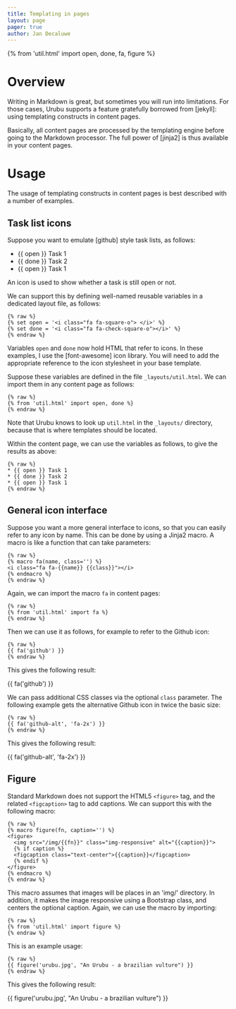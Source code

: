 ```yaml
---
title: Templating in pages
layout: page 
pager: true
author: Jan Decaluwe
---
```


{% from 'util.html' import open, done, fa, figure %}

Overview
========

Writing in Markdown is great, but sometimes you will run into limitations. For
those cases, Urubu supports a feature gratefully borrowed from [jekyll]: using
templating constructs in content pages.

Basically, all content pages are processed by the templating engine before
going to the Markdown processor. The full power of [jinja2] is thus available
in your content pages. 

Usage
=====

The usage of templating constructs in content pages is best described with a
number of examples.

Task list icons
---------------

Suppose you want to emulate [github] style task lists, as follows:

* {{ open }} Task 1
* {{ done }} Task 2
* {{ open }} Task 1

An icon is used to show whether a task is still open or not. 

We can support this by defining well-named reusable variables in a dedicated
layout file, as follows:

```
{% raw %}
{% set open = '<i class="fa fa-square-o"> </i>' %}
{% set done = '<i class="fa fa-check-square-o"></i>' %}
{% endraw %}
```

Variables `open` and `done` now hold HTML that refer to icons. In these
examples, I use the [font-awesome] icon  library. You will need to add the
appropriate reference to the icon stylesheet in your base template. 

Suppose these variables are defined in the file `_layouts/util.html`. We can
import them in any content page as follows:

```
{% raw %}
{% from 'util.html' import open, done %}
{% endraw %}
```

Note that Urubu knows to look up `util.html` in the `_layouts/` directory,
because that is where templates should be located. 

Within the content page, we can use the variables as follows, to give the
results as above:

```
{% raw %}
* {{ open }} Task 1
* {{ done }} Task 2
* {{ open }} Task 1
{% endraw %}
```

General icon interface
----------------------

Suppose you want a more general interface to icons, so that you can easily
refer to any icon by name. This can be done by using a Jinja2 macro. A macro
is like a function that can take parameters:

```
{% raw %}
{% macro fa(name, class='') %}
<i class="fa fa-{{name}} {{class}}"></i>
{% endmacro %}
{% endraw %}
```

Again, we can import the macro `fa` in content pages:

```
{% raw %}
{% from 'util.html' import fa %}
{% endraw %}
```

Then we can use it as follows, for example to refer to the Github icon:

```
{% raw %}
{{ fa('github') }}
{% endraw %}
```

This gives the following result:

{{ fa('github') }}

We can pass additional CSS classes via the optional `class` parameter. The
following example gets the alternative Github icon in twice the basic size:

```
{% raw %}
{{ fa('github-alt', 'fa-2x') }}
{% endraw %}
```

This gives the following result:

{{ fa('github-alt', 'fa-2x') }}

Figure
------

Standard Markdown does not support the HTML5 `<figure>` tag, and the related
`<figcaption>` tag to add captions. We can support this with the
following macro:

```
{% raw %}
{% macro figure(fn, caption='') %}
<figure>
  <img src="/img/{{fn}}" class="img-responsive" alt="{{caption}}">
  {% if caption %}
  <figcaption class="text-center">{{caption}}</figcaption>
  {% endif %}
</figure>
{% endmacro %}
{% endraw %}
```

This macro assumes that images will be places in an 'img/' directory. In
addition, it makes the image responsive using a Bootstrap class, and centers
the optional caption.  Again, we can use the macro by importing:

```
{% raw %}
{% from 'util.html' import figure %}
{% endraw %}
```

This is an example usage:

```
{% raw %}
{{ figure('urubu.jpg', "An Urubu - a brazilian vulture") }}
{% endraw %}
```

This gives the following result:

{{ figure('urubu.jpg', "An Urubu - a brazilian vulture") }}

